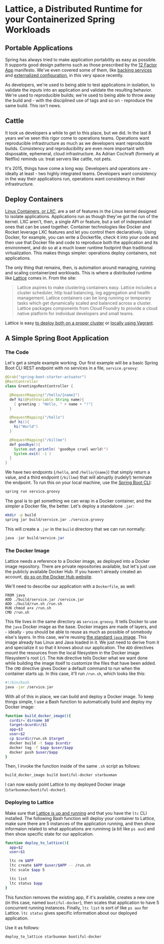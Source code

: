 # Lattice, a Distributed Runtime for your Containerized Spring Workloads

## Portable Applications

Spring has always tried to make application portability as easy as possible. It supports good design patterns such as those prescribed by the [12 Factor App](http:/12factor.net) manifesto. We've even covered some of them, like  [backing services](https://spring.io/blog/2015/01/27/12-factor-app-style-backing-services-with-spring-and-cloud-foundry) and [externalized configuration](https://spring.io/blog/2015/01/13/configuring-it-all-out-or-12-factor-app-style-configuration-with-spring), in this very space recently.

As developers, we're used to being able to test applications in isolation, to validate the inputs into an application and validate the resulting behavior.  We're used to reproducible builds; we're used to being able to throw away the build and - with the disciplined use of tags and so on - reproduce the same build. This isn't news.

## Cattle

It took us developers a while to get to this place, but we did. In the last 8 years we've seen this rigor come to operations teams. Operations want reproducible infrastructure as much as we developers want reproducible builds. Consistency and reproducibility are even more important with disposable, ephemeral, cloud infrastructure. As Adrian Cochraft (formerly at Netflix) reminds us: treat servers like cattle, not pets.

It's 2015, things have come a long way. Developers and operations are - ideally at least - two highly integrated teams. Developers want consistency in the way their applications run, operations want consistency in their infrastructure.  

## Deploy Containers

[Linux Containers, or _LXC_](http://wikipedia.com/wiki/LXC), are a set of features in the Linux kernel designed to isolate applications. Applications run as though they've got the run of the kernel. LXC aren't, then, a single API or feature, but a set of independant ones that can be used together.  Container technologies like Docker and Rocket leverage LXC features and let you control them declaratively. Using Docker, for example, you can write a Dockerfile, check it into your code and then use that Docker file and code to reproduce both the application and its environment, and do so at a much lower runtime footprint than traditional virtualization. This makes things simpler: operations deploy containers, not applications.

The only thing that remains, then, is automation around managing, running and scaling containerized workloads. This is where a distributed runtime like [Lattice](http://lattice.cf) comes in. From the site:

> Lattice aspires to make clustering containers easy. Lattice includes a cluster scheduler, http load balancing, log aggregation and health management. Lattice containers can be long running or temporary tasks which get dynamically scaled and balanced across a cluster. Lattice packages components from Cloud Foundry to provide a cloud native platform for individual developers and small teams.

Lattice is easy [to deploy both on a proper cluster](https://github.com/cloudfoundry-incubator/lattice#clustered-deployment) or [locally using Vagrant](https://github.com/cloudfoundry-incubator/lattice#local-deployment).

## A Simple Spring Boot Application

### The Code
Let's get a simple example working. Our first example will be a basic Spring Boot CLI REST endpoint with no services in a file, `service.groovy`:  

```java
@Grab("spring-boot-starter-actuator")
@RestController
class GreetingsRestController {

  @RequestMapping("/hello/{name}")
  def hi(@PathVariable String name){
    [ greeting : "Hello, " + name + "!"]
  }

  @RequestMapping("/hello")
  def hi(){
    hi("World")
  }

  @RequestMapping("/killme")
  def goodbye(){
    System.out.println( 'goodbye cruel world!')
    System.exit( -1 )
  }
}

```

We have two endpoints (`/hello`, and `/hello/{name}`) that simply return a value, and a third endpoint (`/killme`) that will abruptly (rudely!) terminate the endpoint. To run this on your local machine, use the [Spring Boot CLI](http://docs.spring.io/spring-boot/docs/current-SNAPSHOT/reference/htmlsingle/#getting-started-installing-the-cli):

```bash
spring run service.groovy
```

The goal is to get something we can wrap in a Docker container, and the simpler a Docker file, the better. Let's deploy a standalone `.jar`:

```bash
mkdir -p build
spring jar build/service.jar ./service.groovy
```

This will create a `.jar` in the `build` directory that we can run normally:

```java
java -jar build/service.jar
```

### The Docker Image

Lattice needs a reference to a Docker image, as deployed into a Docker image repository. There are private repositories available, but let's just use the publicly available Docker Hub.  If you haven't already created an account, [do so on the Docker Hub website](https://hub.docker.com/account/signup/).

We'll need to describe our application with a `Dockerfile`, as well:

```docker
FROM java
ADD ./build/service.jar /service.jar
ADD ./build/run.sh /run.sh
RUN chmod a+x /run.sh
CMD /run.sh
```

This file lives in the same directory as `service.groovy`. It tells Docker to use the `java` Docker image as the base. Docker images are made of layers, and - ideally - you should be able to reuse as much as possible of somebody else's layers. In this case, we're reusing [the standard `java` image](https://registry.hub.docker.com/_/java/). This image already has Linux and Java loaded in it.  We just need to derive from it and specialize it so that it knows about our application. The `ADD` directives _mount_ the resources from the local filesystem in the Docker image filesystem's root (`/`). The `RUN` directive tells Docker what we want done while building the image itself to customize the files that have been added. The `CMD` directive gives Docker a default command to run when the container starts up. In this case, it'll run `/run.sh`, which looks like this:

```bash
#!/bin/bash
java -jar /service.jar
```

With all of this in place, we can build and deploy a Docker image. To keep things simple, I use a Bash function to automatically build and deploy my Docker image:

```bash
function build_docker_image(){
  curdir=`dirname $0`
  target=$curdir/$1
  app=$3
  user=$2
  cp $curdir/run.sh $target
  docker build -t $app $curdir
  docker tag -f $app $user/$app
  docker push $user/$app
}
```

Then, I invoke the function inside of the same `.sh` script as follows:

```bash
build_docker_image build bootiful-docker starbuxman
```

I can now easily point Lattice to my deployed Docker image (`starbuxman/bootiful-docker`).

### Deploying to Lattice
Make sure that [Lattice is up and running](http://lattice.cf/docs/getting-started/) and that you have the `ltc` CLI installed. The following Bash function will deploy your container to Lattice, make sure there are 5 instances of the application running, and then show informaion related to what applications are runninng (a bit like `ps aux`) and then show specific state for our application.

```bash
function deploy_to_lattice(){
  app=$2
  user=$1

  ltc rm $APP
  ltc create $APP $user/$APP -- /run.sh
  ltc scale $app 5

  ltc list
  ltc status $app
}
```

This function removes the existing app, if it's available, creates a new one (in this case, named `bootiful-docker`), then scales that application to have 5 concurrent running instances. Finally, `ltc list` is sort of like `ps aux` for Lattice. `ltc status` gives specific information about our deployed application.

Use it as follows:

```bash
deploy_to_lattice starbuxman bootiful-docker
```
